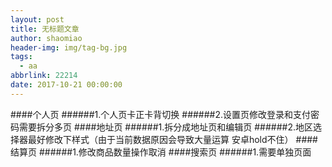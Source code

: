 ```yaml
---
layout: post
title: 无标题文章
author: shaomiao
header-img: img/tag-bg.jpg
tags:
  - aa
abbrlink: 22214
date: 2017-10-21 00:00:00
---
```

####个人页
######1.个人页卡正卡背切换
######2.设置页修改登录和支付密码需要拆分多页
####地址页
######1.拆分成地址页和编辑页
######2.地区选择器最好修改下样式（由于当前数据原因会导致大量运算 安卓hold不住）
####结算页
######1.修改商品数量操作取消
####搜索页
######1.需要单独页面
